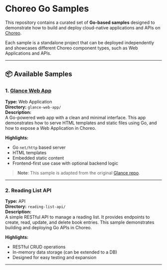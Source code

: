 # Choreo Go Samples

This repository contains a curated set of **Go-based samples** designed to demonstrate how to build and deploy cloud-native applications and APIs on [Choreo](https://wso2.com/choreo/).

Each sample is a standalone project that can be deployed independently and showcases different Choreo component types, such as Web Applications and APIs.

---

## 📦 Available Samples

### 1. [Glance Web App](https://github.com/manjulaRathnayaka/glance)

**Type:** Web Application  
**Directory:** `glance-web-app/`  
**Description:**  
A Go-powered web app with a clean and minimal interface. This app demonstrates how to serve HTML templates and static files using Go, and how to expose a Web Application in Choreo.

**Highlights:**
- Go `net/http` based server
- HTML templates
- Embedded static content
- Frontend-first use case with optional backend logic

> **Note**: This sample is adapted from the original [Glance repo](https://github.com/manjulaRathnayaka/glance).

---

### 2. Reading List API

**Type:** API  
**Directory:** `reading-list-api/`  
**Description:**  
A simple RESTful API to manage a reading list. It provides endpoints to create, read, update, and delete book entries. This sample demonstrates building and deploying Go APIs in Choreo.

**Highlights:**
- RESTful CRUD operations
- In-memory data storage (can be extended to a DB)
- Designed for easy testing and expansion

---
